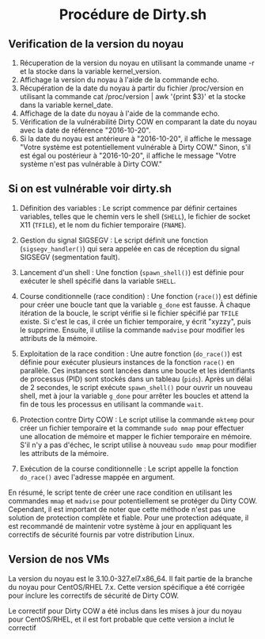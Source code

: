 # <p align="center"> Procédure de Dirty.sh </p>
 
 ## Verification de la version du noyau
 
1. Récuperation de la version du noyau en utilisant la commande uname -r et la stocke dans la variable kernel_version.
2. Affichage  la version du noyau à l'aide de la commande echo.
3. Récupération de la date du noyau à partir du fichier /proc/version en utilisant la commande cat /proc/version | awk '{print $3}' et la stocke dans la variable kernel_date.
4. Affichage de la date du noyau à l'aide de la commande echo.
5. Vérification de la vulnérabilité Dirty COW en comparant la date du noyau avec la date de référence "2016-10-20".
6. Si la date du noyau est antérieure à "2016-10-20", il affiche le message "Votre système est potentiellement vulnérable à Dirty COW."
Sinon, s'il est égal ou postérieur à "2016-10-20", il affiche le message "Votre système n'est pas vulnérable à Dirty COW."

## Si on est vulnérable voir dirty.sh

1. Définition des variables : Le script commence par définir certaines variables,
telles que le chemin vers le shell (`SHELL`), le fichier de socket X11 (`TFILE`), et le nom du fichier temporaire (`FNAME`).

2. Gestion du signal SIGSEGV : Le script définit une fonction (`sigsegv_handler()`) qui sera appelée en cas de réception du signal SIGSEGV (segmentation fault).

3. Lancement d'un shell : Une fonction (`spawn_shell()`) est définie pour exécuter le shell spécifié dans la variable `SHELL`.

4. Course conditionnelle (race condition) : Une fonction (`race()`) est définie pour créer une boucle tant que la variable `g_done` est fausse.
À chaque itération de la boucle, le script vérifie si le fichier spécifié par `TFILE` existe. Si c'est le cas, il crée un fichier temporaire, y écrit "xyzzy", puis le supprime.
Ensuite, il utilise la commande `madvise` pour modifier les attributs de la mémoire.

5. Exploitation de la race condition : Une autre fonction (`do_race()`) est définie pour exécuter plusieurs instances de la fonction `race()` en parallèle.
Ces instances sont lancées dans une boucle et les identifiants de processus (PID) sont stockés dans un tableau (`pids`). 
Après un délai de 2 secondes, le script exécute `spawn_shell()` pour ouvrir un nouveau shell, met à jour la variable `g_done` pour arrêter les boucles 
et attend la fin de tous les processus en utilisant la commande `wait`.

6. Protection contre Dirty COW : Le script utilise la commande `mktemp` pour créer un fichier temporaire et la commande `sudo mmap`
pour effectuer une allocation de mémoire et mapper le fichier temporaire en mémoire.
S'il n'y a pas d'échec, le script utilise à nouveau `sudo mmap` pour modifier les attributs de la mémoire.

7. Exécution de la course conditionnelle : Le script appelle la fonction `do_race()` avec l'adresse mappée en argument.

En résumé, le script tente de créer une race condition en utilisant les commandes `mmap` et `madvise` pour potentiellement se protéger du Dirty COW.
Cependant, il est important de noter que cette méthode n'est pas une solution de protection complète et fiable.
Pour une protection adéquate, il est recommandé de maintenir votre système à jour en appliquant les correctifs de sécurité fournis par votre distribution Linux.

## Version de nos VMs

La version du noyau est le 3.10.0-327.el7.x86_64. Il fait partie de la branche du noyau pour CentOS/RHEL 7.x. Cette version spécifique a été corrigée pour inclure les correctifs de sécurité de Dirty COW.

Le correctif pour Dirty COW a été inclus dans les mises à jour du noyau pour CentOS/RHEL, et il est fort probable que cette version a inclut le correctif
